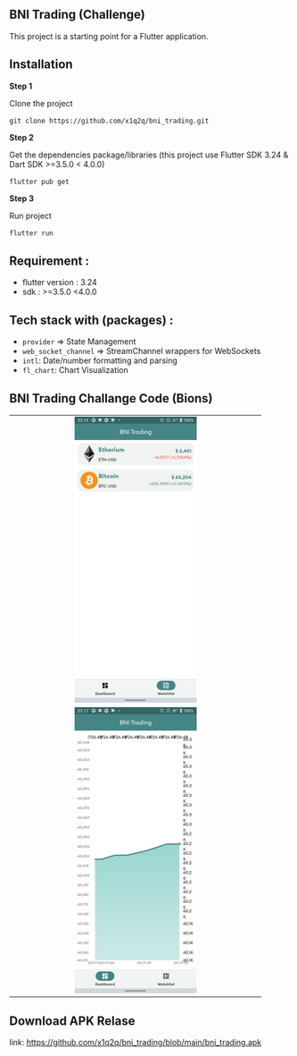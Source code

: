 ## BNI Trading (Challenge)

This project is a starting point for a Flutter application.

## Installation

__Step 1__

Clone the project

```
git clone https://github.com/x1q2q/bni_trading.git
```

__Step 2__

Get the dependencies package/libraries (this project use Flutter SDK 3.24 & Dart SDK >=3.5.0 < 4.0.0)

```
flutter pub get
```

__Step 3__

Run project

```bash
flutter run
```

## Requirement :
- flutter version : 3.24
- sdk : >=3.5.0 <4.0.0

## Tech stack with (packages) :
- `provider` => State Management
- `web_socket_channel` => StreamChannel wrappers for WebSockets
- `intl`: Date/number formatting and parsing
- `fl_chart`: Chart Visualization

## BNI Trading Challange Code (Bions)

<table>
  <tr>
    <td align="center" valign="center"><img src="screenshots/watchlist.jpeg" width="50%"></td>
  </tr>
  <tr>
    <td align="center" valign="center"><img src="screenshots/chart.jpeg" width="50%"></td>
  </tr>
 </table>

 ## Download APK Relase
 link: https://github.com/x1q2q/bni_trading/blob/main/bni_trading.apk